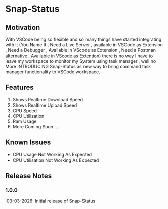 # Snap-Status

## Motivation

With VSCode being so flexible and so many things have started integrating with it (You Name It , Need a Live Server , available in VSCode as Extension , Need a Debugger , Available in VScode as Extension , Need a Postman alternative , Available in VScode as Extention) there is no way I have to leave my workspace to monitor my System using task manager , well no More INTRODUCING Snap-Status as new way to bring command task manager functionality to VSCode workspace.

## Features

1) Shows Realtime Download Speed
2) Shows Realtime Upload Speed
3) CPU Speed
4) CPU Utilization
5) Ram Usage
6) More Coming Soon......

## Known Issues

 - CPU Usage Not Working As Expected
 - CPU Utilisation Not Working As Expected

## Release Notes


### 1.0.0

:03-03-2026:
    Initial release of Snap-Status
